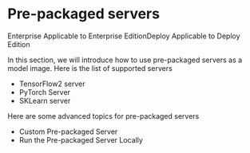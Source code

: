 # Pre-packaged servers

Enterprise Applicable to Enterprise EditionDeploy Applicable to Deploy Edition

In this section, we will introduce how to use pre-packaged servers as a model image. Here is the list of supported servers

* TensorFlow2 server
* PyTorch Server
* SKLearn server

Here are some advanced topics for pre-packaged servers

* Custom Pre-packaged Server
* Run the Pre-packaged Server Locally
